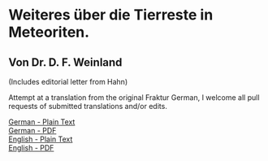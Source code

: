 # Weiteres über die Tierreste in Meteoriten.

## Von Dr. D. F. Weinland

(Includes editorial letter from Hahn)

Attempt at a translation from the original Fraktur German, I welcome all pull requests of submitted translations and/or edits.

[German - Plain Text](full-text-german.md)  
[German - PDF](https://cdn.solaranamnesis.com/DasAusland/1881/26/1/Weiteres-über-die-Tierreste-in-Meteoriten.pdf)  
[English - Plain Text](full-text-english.md)  
[English - PDF](https://cdn.solaranamnesis.com/DasAusland/1881/26/1/More-About-the-Animal-Remains-in-the-Meteorites.pdf)  
